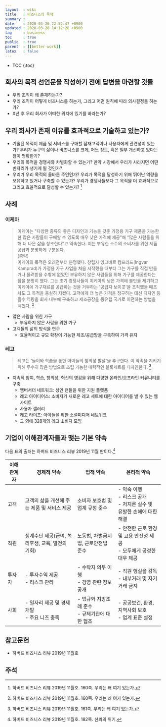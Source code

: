 ```yaml
---
layout  : wiki
title   : 비즈니스의 목적
summary : 
date    : 2020-03-26 22:52:47 +0900
updated : 2020-03-28 14:12:28 +0900
tag     : business
toc     : true
public  : true
parent  : [[better-work]]
latex   : false
---
```

* TOC
{:toc}

## 회사의 목적 선언문을 작성하기 전에 답변을 마련할 것들

- 우리 조직이 왜 존재하는가?
- 우리 조직이 어떻게 비즈니스를 하는가, 그리고 어떤 원칙에 따라 의사결정을 하는가?
- X년 후 우리 회사가 어떠한 위치에 있기를 바라는가?

## 우리 회사가 존재 이유를 효과적으로 기술하고 있는가?

>
- 기술된 목적이 제품 및 서비스를 구매할 잠재고객이나 사용자에게 관련성이 있는가? 우리가 누구의 삶이나 비즈니스를 크게, 어느 정도, 혹은 일부 개선하고 있다는 점이 명확한가?
- 우리의 목적을 경쟁사와 차별화할 수 있는가? 만약 시장에서 우리가 사라지면 어떤 빈자리가 생기게 될 것인가?
- 우리가 우리 목적의 올바른 주인인가? 우리가 목적을 달성하기 위해 뛰어난 역량을 보유하고 있거나 구축할 수 있는가? 우리가 경쟁사들보다 그 목적을 더 효과적으로 그리고 효율적으로 달성할 수 있는가?
[^hbr-160]

## 사례
### 이케아

> 이케아는 "다양한 종류의 좋은 디자인과 기능을 갖춘 가정용 기구 제품을 가능한 한 많은 사람들이 구매할 수 있도록 매우 낮은 가격에 제공"해 "많은 사람들을 위해 더 나은 삶을 창조한다"고 약속한다.
이는 부유한 소수의 소비자를 위한 제품 공급과 분명하게 구분된다.
<br/>(중략)<br/>
이케아의 목적은 오래전부터 분명했다. 창립자 잉그바르 캄프라드(Ingvar Kamprad)가 가정용 가구 사업을 처음 시작했을 때부터 그는 가구를 직접 만들거나 물려받을 수밖에 없었던 부유하지 않은 사람들을 위해 가구를 제공한다는 점을 분명히 했다. 그는 초기 경쟁사들이 이케아의 낮은 가격에 불만을 제기하고 이케아에 가구재료를 공급하는 것을 거부하는 '공급자 보이콧'을 조직했을 때조차도 그 목적을 충실히 지켰다. 고객에게 더 높은 가격을 청구하는 대신 디자인 등 필수 역량을 회사 내부에 구축하고 제조공장을 동유럽 국가로 이전하는 방법을 택했다.
[^hbr-160]

- 많은 사람을 위한 가구
    - 부유하지 않은 사람을 위한 가구
- 고객들의 삶의 방식을 연구
    - 효율적이고 규모 확장이 가능한 제조/공급망을 구축하여 가격 유지

### 레고

> 레고는 '놀이와 학습을 통한 아이들의 창의성 발달'을 추구한다. 이 약속을 지키기 위해 무수히 많은 방법으로 조립 가능한 매력적인 블록세트를 디자인한다.
[^hbr-161]

- 지속적 참여, 학습, 창의성, 혁신의 영감을 위해 다양한 온라인/오프라인 커뮤니티를 구축
    - 앰버서더 네트워크: 성인 팬들을 위한 지원 플랫폼
    - 레고 아이디어스: 소비자가 새로운 레고 세트에 대한 아이디어를 낼 수 있는 웹사이트
    - 사용자 갤러리
    - 레고 라이프: 아이들을 위한 소셜미디어 네트워크
    - 그 외에 328개의 레고 소비자 모임

## 기업이 이해관계자들과 맺는 기본 약속

다음 표의 출처는 하버드 비즈니스 리뷰 2019년 11월 판이다.[^hbr-182]

<table>
<thead>
    <tr>
        <th>이해관계자</th>
        <th>경제적 약속</th>
        <th>법적 약속</th>
        <th>윤리적 약속</th>
    </tr>
</thead>
<tbody>
<tr>
    <td>고객</td>
    <td>고객의 삶을 개선해 주는 제품 및 서비스 제공</td>
    <td>소비자 보호법 및 업계 규정 준수</td>
    <td>
        - 약속 이행<br/>
        - 리스크 공개<br/>
        - 저지른 실수 및 유발한 손해에 대한 해결
    </td>
</tr>
<tr>
    <td>직원</td>
    <td>생계수단 제공(급여, 복리후생, 교육, 발전의 기회)</td>
    <td>노동법, 차별금지법, 근로안전법 준수</td>
    <td>
        - 안전한 근로 환경 및 고용 안전성 제공<br/>
        - 모두에게 공정한 대우 제공
    </td>
</tr>
<tr>
    <td>투자자</td>
    <td>
        - 투자수익 제공<br/>
        - 리스크 관리
    </td>
    <td>
        - 수탁자 의무 이행<br/>
        - 경영 관련 정보 공개
    </td>
    <td>
        - 직원 행실을 감독<br/>
        - 내부거래 및 자기거래 금지
    </td>
</tr>
<tr>
    <td>사회</td>
    <td>
        - 일자리 제공 및 경제 개발<br/>
        - 주요 니즈 충족
    </td>
    <td>
        - 법규와 지방조례 준수<br/>
        - 규제기관에 대한 협조
    </td>
    <td>
        - 공공보건, 환경, 지역사회 보호<br/>
        - 업계 표준 설정
    </td>
</tr>
</tbody>
</table>

## 참고문헌

- 하버드 비즈니스 리뷰 2019년 11월호

## 주석

[^hbr-160]: 하버드 비즈니스 리뷰 2019년 11월호. 160쪽. 우리는 왜 여기 있는가.
[^hbr-161]: 하버드 비즈니스 리뷰 2019년 11월호. 161쪽. 우리는 왜 여기 있는가.
[^hbr-182]: 하버드 비즈니스 리뷰 2019년 11월호. 182쪽. 신뢰의 위기.

